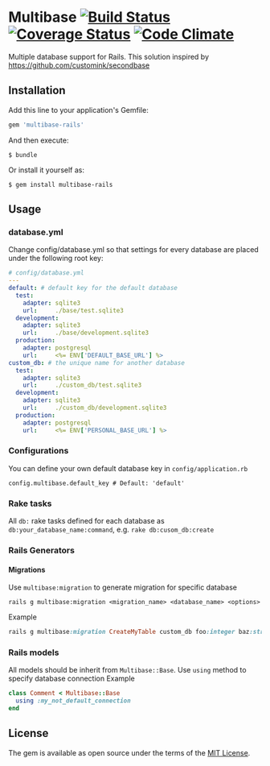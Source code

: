 # Multibase [![Build Status](https://travis-ci.org/jomei/multibase.svg?branch=master)](https://travis-ci.org/jomei/multibase)   [![Coverage Status](https://coveralls.io/repos/github/jomei/multibase/badge.svg?branch=master)](https://coveralls.io/github/jomei/multibase?branch=master) [![Code Climate](https://lima.codeclimate.com/github/jomei/multibase/badges/gpa.svg)](https://lima.codeclimate.com/github/jomei/multibase)
Multiple database support for Rails. 
This solution inspired by https://github.com/customink/secondbase
## Installation

Add this line to your application's Gemfile:

```ruby
gem 'multibase-rails'
```

And then execute:

    $ bundle

Or install it yourself as:

    $ gem install multibase-rails

## Usage

### database.yml 
Change config/database.yml so that settings for every database are placed under the following root key:
```yaml
# config/database.yml
---
default: # default key for the default database
  test:
    adapter: sqlite3
    url:     ./base/test.sqlite3
  development:
    adapter: sqlite3
    url:     ./base/development.sqlite3
  production:
    adapter: postgresql
    url:     <%= ENV['DEFAULT_BASE_URL'] %>
custom_db: # the unique name for another database
  test:
    adapter: sqlite3
    url:     ./custom_db/test.sqlite3
  development:
    adapter: sqlite3
    url:     ./custom_db/development.sqlite3
  production:
    adapter: postgresql
    url:     <%= ENV['PERSONAL_BASE_URL'] %>
```
### Configurations
You can define your own default database key in `config/application.rb`
```
config.multibase.default_key # Default: 'default'
```

### Rake tasks
All `db:` rake tasks defined for each database as `db:your_database_name:command`, e.g. `rake db:cusom_db:create`

### Rails Generators
#### Migrations
Use `multibase:migration` to generate migration for specific database
```
rails g multibase:migration <migration_name> <database_name> <options>
```
Example
```ruby
rails g multibase:migration CreateMyTable custom_db foo:integer baz:string 
```
### Rails models
All models should be inherit from `Multibase::Base`.
Use `using` method to specify database connection 
Example
```ruby
class Comment < Multibase::Base
  using :my_not_default_connection
end
```

## License

The gem is available as open source under the terms of the [MIT License](http://opensource.org/licenses/MIT).

